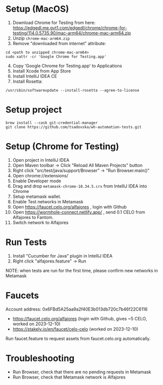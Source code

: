 # Setup (MacOS)
1. Download Chrome for Testing from here: https://edgedl.me.gvt1.com/edgedl/chrome/chrome-for-testing/114.0.5735.90/mac-arm64/chrome-mac-arm64.zip
2. Unzip `chrome-mac-arm64.zip`
3. Remove "downloaded from internet" attribute:
```
cd <path to unzipped chrome-mac-arm64>
sudo xattr -cr 'Google Chrome for Testing.app'
```
4. Copy 'Google Chrome for Testing.app' to Applications
5. Install Xcode from App Store
6. Install IntelliJ IDEA CE
7. Install Rosetta:
```
/usr/sbin/softwareupdate --install-rosetta --agree-to-license
```

# Setup project
```
brew install --cask git-credential-manager
git clone https://github.com/tsadovska/wh-automation-tests.git
```

# Setup (Chrome for Testing)

1. Open project in IntelliJ IDEA
2. Open Maven toolbar -> Click "Reload All Maven Projects" button
3. Right click "src/test/java/support/Browser" -> "Run Browser.main()"
4. Open chrome://extensions/
5. Enable Developer mode
6. Drag and drop `metamask-chrome-10.34.5.crx` from IntelliJ IDEA into Chrome
7. Setup metamask wallet.
8. Enable Test networks in Metamask
9. Open https://faucet.celo.org/alfajores , login with Github
10. Open https://wormhole-connect.netlify.app/ , send 0.1 CELO from Alfajores to Fantom.
11. Switch network to Alfajores

# Run Tests

1. Install "Cucumber for Java" plugin in IntelliJ IDEA
2. Right click "alfajores.feature" -> Run

NOTE: when tests are run for the first time, please confirm new networks in Metamask

# Faucets

Account address: 0x6FBd5A25aa9a2f40E3b013db720c7b46f22C6116

- https://faucet.celo.org/alfajores (login with Github, gives ~5 CELO, worked on 2023-12-10)
- https://stakely.io/en/faucet/celo-celo (worked on 2023-12-10)

Run faucet.feature to request assets from faucet.celo.org automatically.

# Troubleshooting
- Run Browser, check that there are no pending requests in Metamask
- Run Browser, check that Metamask network is Alfajores
